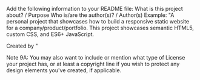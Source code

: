 Add the following information to your README file:
What is this project about? / Purpose
Who is/are the author(s)? / Author(s)
Example:
"A personal project that showcases how to build a responsive static website for a company/product/portfolio. This project showcases semantic HTML5, custom CSS, and ES6+ JavaScript. 

Created by <yourname>"

Note 9A:
You may also want to include or mention what type of License your project has, or at least a copyright line if you wish to protect any design elements you've created, if applicable.
